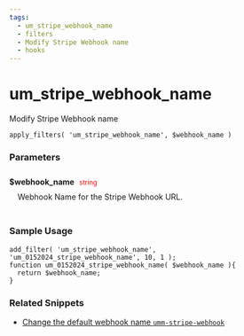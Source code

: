 ```yaml
---
tags: 
  - um_stripe_webhook_name
  - filters
  - Modify Stripe Webhook name
  - hooks
---
```

# um\_stripe\_webhook\_name
Modify Stripe Webhook name
<Badge text="Since 1.0.0" vertical="middle" />
``` php:no-line-numbers
apply_filters( 'um_stripe_webhook_name', $webhook_name )
```
<div class='hook-sep'></div>

### Parameters

<div style='padding: 10px 0px 10px;'>
<strong>$webhook_name</strong> <span style='color:red;font-size:12px;padding: 0px 5px 0px 5px' >string</span>
<div style="margin-left:10px;padding: 10px 5px">Webhook Name for the Stripe Webhook URL.</div>
</div>
<div class='hook-sep'></div>



### Sample Usage

``` php:no-line-numbers
add_filter( 'um_stripe_webhook_name', 'um_0152024_stripe_webhook_name', 10, 1 );
function um_0152024_stripe_webhook_name( $webhook_name ){
  return $webhook_name;
}
```
<div class='hook-sep'></div>



### Related Snippets

- [ Change the default webhook name `umm-stripe-webhook`](../snippets/cd9f5f3a765a2ec4ac68b2806f5c3706)



